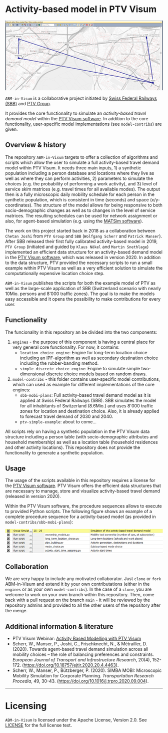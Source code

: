 
Activity-based model in PTV Visum
================

![Example Schedule](docs/schedule_example.png "Example schedule in Visum")

``ABM-in-Visum`` is a collaborative project initiated by [Swiss Federal Railways (SBB)](https://www.sbb.ch/) and [PTV Group](https://company.ptvgroup.com/).

It provides the core functionality to simulate an *activity-based travel demand model* within the [PTV Visum software](https://www.ptvgroup.com/en/solutions/products/ptv-visum/). In addition to the core functionality, user-specific model implementations (see ``model-contribs``) are given.


## Overview & history

The repository ``ABM-in-Visum`` targets to offer a collection of algorithms and scripts which allow the user to simulate a full activity-based travel demand model within PTV Visum. It needs three main inputs, 1) a synthetic population including a person database and locations where they live as well as where they can perform activities, 2) parameters to simulate the choices (e.g. the probability of performing a work activity), and 3) level of service skim matrices (e.g. travel times for all available modes). The output then is a fully microscopic daily mobility schedule for each person in the synthetic population, which is consistent in time (seconds) and space (x/y-coordinates). The structure of the model allows for being responsive to both socio-demographic changes as well as to changes in the level of service matrices. The resulting schedules can be used for network assignment or also, for agent-based simulation (e.g. using the [MATSim software](https://www.matsim.org/)).


The work on this project started back in 2018 as a collaboration between `Chetan Joshi` from `PTV Group` and `SBB` (`Wolfgang Scherr` and `Patrick Manser`). After SBB released their first fully calibrated activity-based model in 2019, `PTV Group` (initiated and guided by `Klaus Nökel` and `Martin Snethlage`) implemented an efficient data structure for an activity-based demand model in the [PTV Visum software](https://www.ptvgroup.com/en/solutions/products/ptv-visum/), which was released in version 2020. In addition to the data structure, PTV provided the necessary scripts to run a small example within PTV Visum as well as a very efficient solution to simulate the computationally expensive location choice step. 


``ABM-in-Visum`` publishes the scripts for both the example model of PTV as well as the large-scale application of SBB (Switzerland scenario with nearly 10Mio. persons and 8'000 traffic zones). The goal is to make the models easy accessible and it opens the possibility to make contributions for every user.


## Functionality

The funcionality in this repository an be divided into the two components:
1) ``engines`` - the purpose of this component is having a central place for very general core functionality. For now, it contains:
   - ``location choice engine``: Engine for long-term location choice including an IPF-algorithm as well as secondary destination choice including the rubber-banding method.
   - ``simple discrete choice engine``: Engine to simulate simple two-dimensional discrete choice models based on random draws.
2) ``model-contribs`` - this folder contains user-specific model contributions, which can used as example for different implementations of the core engines: 
   - ``sbb-mobi-plans``: Full activity-based travel demand model as it is applied at Swiss Federal Railways (SBB). SBB simulates the model for all inhabitants of Switzerland (8.6Mio.) and uses 8'000 traffic zones for location and destination choice. Also, it is already applied to forecast travel demand of 2030 and 2040.
   - ``ptv-simple-example``: about to come...

All scripts rely on having a synthetic population in the PTV Visum data structure including a person table (with socio-demographic attributes and household membership) as well as a location table (household residences and other activity locations). This repository does not provide the functionality to generate a synthetic population.


## Usage

The usage of the scripts available in this repository requires a license for the [PTV Visum software](https://www.ptvgroup.com/en/solutions/products/ptv-visum/). PTV Visum offers the efficient data structures that are necessary to manage, store and visualize activity-based travel demand (released in version 2020).

Within the PTV Visum software, the procedure sequences allows to execute to provided Python scripts. The following figure shows an example of a complete procedure sequence for a activity-based model (as provided in ``model-contribs/sbb-mobi-plans``):

![Procedure Sequence](docs/procedure_sequence_example.png "Example procedure sequence in Visum")


## Collaboration

We are very happy to include any motivated collaborator. Just `clone` or `fork` ABM-in-Visum and extend it by your own contributations (either in the ``engines`` or as your own ``model-contribs``). In the case of a `clone`, you are welcome to work on your own branch within this repository. Then, come back with a pull request on the branch ``main`` - it will be reviewed by the repository admins and provided to all the other users of the repository after the merge.


## Additional information & literature

- PTV Visum Webinar: [Activity Based Modelling with PTV Visum](https://www.youtube.com/watch?v=HvxDVKPmS-s)
- Scherr, W., Manser, P., Joshi, C., Frischknecht, N., & Métrailler, D. (2020). Towards agent-based travel demand simulation across all mobility choices – the role of balancing preferences and constraints. *European Journal of Transport and Infrastructure Research*, 20(4), 152-172. (https://doi.org/10.18757/ejtir.2020.20.4.4463).
- Scherr, W., Manser, P., Bützberger, P. (2020). SIMBA MOBI: Microscopic Mobility Simulation for Corporate Planning. *Transportation Research Procedia*, 49, 30-43. (https://doi.org/10.1016/j.trpro.2020.09.004).



-----

Licensing
=========
``ABM-in-Visum`` is licensed under the Apache License, Version 2.0. See
[LICENSE](https://github.com/SchweizerischeBundesbahnen/abm-in-visum/blob/main/LICENSE) for the full
license text.
